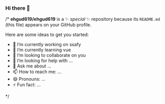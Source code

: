 ### Hi there 👋

/*
**ehgud619/ehgud619** is a ✨ _special_ ✨ repository because its `README.md` (this file) appears on your GitHub profile.

Here are some ideas to get you started:

- 🔭 I’m currently working on ssafy
- 🌱 I’m currently learning vue 
- 👯 I’m looking to collaborate on you
- 🤔 I’m looking for help with ...
- 💬 Ask me about ...
- 📫 How to reach me: ...
- 😄 Pronouns: ...
- ⚡ Fun fact: ...

*/
